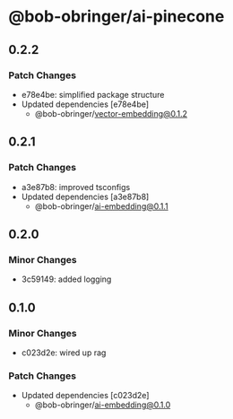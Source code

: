 # @bob-obringer/ai-pinecone

## 0.2.2

### Patch Changes

- e78e4be: simplified package structure
- Updated dependencies [e78e4be]
  - @bob-obringer/vector-embedding@0.1.2

## 0.2.1

### Patch Changes

- a3e87b8: improved tsconfigs
- Updated dependencies [a3e87b8]
  - @bob-obringer/ai-embedding@0.1.1

## 0.2.0

### Minor Changes

- 3c59149: added logging

## 0.1.0

### Minor Changes

- c023d2e: wired up rag

### Patch Changes

- Updated dependencies [c023d2e]
  - @bob-obringer/ai-embedding@0.1.0
